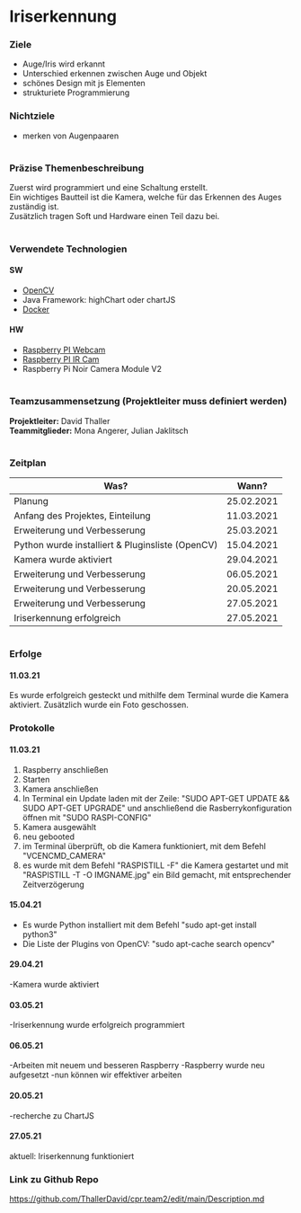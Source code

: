 # Iriserkennung

### Ziele
- Auge/Iris wird erkannt
- Unterschied erkennen zwischen Auge und Objekt
- schönes Design mit js Elementen 
- strukturiete Programmierung 

### Nichtziele
- merken von Augenpaaren


# 
### Präzise Themenbeschreibung 
Zuerst wird programmiert und eine Schaltung erstellt.<br>
Ein wichtiges Bautteil ist die Kamera, welche für das Erkennen des Auges zuständig ist. <br>
Zusätzlich tragen Soft und Hardware einen Teil dazu bei. 

#

### Verwendete Technologien

#### SW
- [OpenCV](https://opencv.org/)
- Java Framework: highChart oder chartJS
- [Docker](www.docker.com)
 
#### HW
- [Raspberry PI Webcam](https://at.rs-online.com/web/p/raspberry-pi-kameras/9132664/)
- [Raspberry PI IR Cam](https://at.rs-online.com/web/p/raspberry-pi-kameras/9132673/)
- Raspberry Pi Noir Camera Module V2

#

### Teamzusammensetzung (Projektleiter muss definiert werden)
**Projektleiter:** David Thaller <br>
**Teammitglieder:** Mona Angerer, Julian Jaklitsch

#

### Zeitplan 
| Was?                                                     | Wann?         |
| -------------                                            |-------------  | 
| Planung                                                  | 25.02.2021    |
| Anfang des Projektes, Einteilung                         | 11.03.2021    |   
| Erweiterung und Verbesserung                             | 25.03.2021    |  
| Python wurde installiert & Pluginsliste (OpenCV)         | 15.04.2021    |  
| Kamera wurde aktiviert                                   | 29.04.2021    |   
| Erweiterung und Verbesserung                             | 06.05.2021    |  
| Erweiterung und Verbesserung                             | 20.05.2021    |  
| Erweiterung und Verbesserung                             | 27.05.2021    |  
| Iriserkennung erfolgreich                                | 27.05.2021    | 

#

### Erfolge
#### 11.03.21 
Es wurde erfolgreich gesteckt und mithilfe dem Terminal wurde die Kamera aktiviert. Zusätzlich wurde ein Foto geschossen.

### Protokolle
#### 11.03.21 
1. Raspberry anschließen
2. Starten
3. Kamera anschließen
4. In Terminal ein Update laden mit der Zeile: "SUDO APT-GET UPDATE && SUDO APT-GET UPGRADE" und anschließend die Rasberrykonfiguration öffnen mit "SUDO RASPI-CONFIG" 
5. Kamera ausgewählt
6. neu gebooted
7. im Terminal überprüft, ob die Kamera funktioniert, mit dem Befehl "VCENCMD_CAMERA"
8. es wurde mit dem Befehl "RASPISTILL -F" die Kamera gestartet und mit "RASPISTILL -T -O IMGNAME.jpg" ein Bild gemacht, mit entsprechender Zeitverzögerung 

#### 15.04.21 
- Es wurde Python installiert mit dem Befehl "sudo apt-get install python3"
- Die Liste der Plugins von OpenCV: "sudo apt-cache search opencv"


#### 29.04.21 
-Kamera wurde aktiviert


#### 03.05.21 
-Iriserkennung wurde erfolgreich programmiert


#### 06.05.21 
-Arbeiten mit neuem und besseren Raspberry 
-Raspberry wurde neu aufgesetzt
-nun können wir effektiver arbeiten


#### 20.05.21 
-recherche zu ChartJS


#### 27.05.21 
aktuell: Iriserkennung funktioniert


### Link zu Github Repo
https://github.com/ThallerDavid/cpr.team2/edit/main/Description.md
